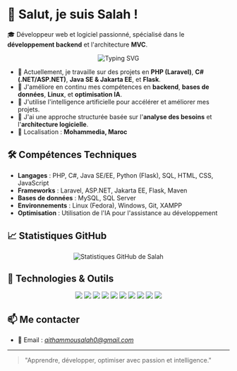 # 👋 Salut, je suis Salah !

🎓 Développeur web et logiciel passionné, spécialisé dans le **développement backend** et l'architecture **MVC**.

<p align="center">
  <img src="https://readme-typing-svg.herokuapp.com?font=Fira+Code&size=22&pause=1000&color=F59E0B&center=true&vCenter=true&width=1000&lines=D%C3%A9veloppeur+Backend;Expert+Laravel+et+Flask;Java+SE%2FEE+et+Jakarta+EE;Optimisation+avec+l'IA;Linux+et+Gestion+de+projets" alt="Typing SVG" />
</p>

- 🔭 Actuellement, je travaille sur des projets en **PHP (Laravel)**, **C# (.NET/ASP.NET)**, **Java SE & Jakarta EE**, et **Flask**.
- 🌱 J'améliore en continu mes compétences en **backend**, **bases de données**, **Linux**, et **optimisation IA**.
- 🤖 J'utilise l'intelligence artificielle pour accélérer et améliorer mes projets.
- 🚀 J'ai une approche structurée basée sur l'**analyse des besoins** et l'**architecture logicielle**.
- 📍 Localisation : **Mohammedia, Maroc**

## 🛠️ Compétences Techniques

- **Langages** : PHP, C#, Java SE/EE, Python (Flask), SQL, HTML, CSS, JavaScript
- **Frameworks** : Laravel, ASP.NET, Jakarta EE, Flask, Maven
- **Bases de données** : MySQL, SQL Server
- **Environnements** : Linux (Fedora), Windows, Git, XAMPP
- **Optimisation** : Utilisation de l'IA pour l'assistance au développement

## 📈 Statistiques GitHub

<p align="center">
  <img src="https://github-readme-stats.vercel.app/api?username=Salahait11&show_icons=true&theme=radical" alt="Statistiques GitHub de Salah" />
</p>

## 🚀 Technologies & Outils

<p align="center">
  <img src="https://img.shields.io/badge/PHP-777BB4?style=for-the-badge&logo=php&logoColor=white"/>
  <img src="https://img.shields.io/badge/Laravel-FF2D20?style=for-the-badge&logo=laravel&logoColor=white"/>
  <img src="https://img.shields.io/badge/C%23-239120?style=for-the-badge&logo=c-sharp&logoColor=white"/>
  <img src="https://img.shields.io/badge/.NET-512BD4?style=for-the-badge&logo=dotnet&logoColor=white"/>
  <img src="https://img.shields.io/badge/Java-ED8B00?style=for-the-badge&logo=java&logoColor=white"/>
  <img src="https://img.shields.io/badge/Jakarta%20EE-0057B7?style=for-the-badge&logo=jakartaee&logoColor=white"/>
  <img src="https://img.shields.io/badge/Flask-000000?style=for-the-badge&logo=flask&logoColor=white"/>
  <img src="https://img.shields.io/badge/Linux-FCC624?style=for-the-badge&logo=linux&logoColor=black"/>
  <img src="https://img.shields.io/badge/SQL-4479A1?style=for-the-badge&logo=mysql&logoColor=white"/>
  <img src="https://img.shields.io/badge/Git-F05032?style=for-the-badge&logo=git&logoColor=white"/>
</p>

## 📫 Me contacter

- 📧 Email : *aithammousalah0@gmail.com*

---

> "Apprendre, développer, optimiser avec passion et intelligence."
